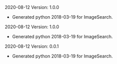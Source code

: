 2020-08-12 Version: 1.0.0
- Generated python 2018-03-19 for ImageSearch.

2020-08-12 Version: 1.0.0
- Generated python 2018-03-19 for ImageSearch.

2020-08-12 Version: 0.0.1
- Generated python 2018-03-19 for ImageSearch.

